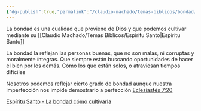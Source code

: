 ```yaml
---
{"dg-publish":true,"permalink":"/claudio-machado/temas-biblicos/bondad/"}
---
```


La bondad es una cualidad que proviene de Dios y que podemos cultivar mediante su [[Claudio Machado/Temas Bíblicos/Espíritu Santo\|Espíritu Santo]]

La bondad la reflejan las personas buenas, que no son malas, ni corruptas y moralmente íntegras. Que siempre están buscando oportunidades de hacer el bien por los demás. Cómo los que están solos, o atraviesan tiempos difíciles 

Nosotros podemos reflejar cierto grado de bondad aunque nuestra imperfección nos impide demostrarlo a perfección [Eclesiastés 7:20](https://wol.jw.org/es/wol/b/r4/lp-s/nwtsty/21/7#v=21:7:20) 


[Espíritu Santo - La bondad cómo cultivarla](https://wol.jw.org/es/wol/d/r4/lp-s/2019322#h=1:0-40:0)
